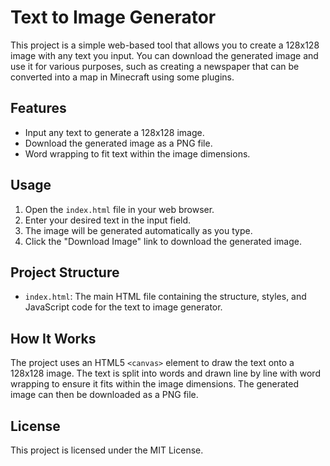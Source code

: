 # Text to Image Generator

This project is a simple web-based tool that allows you to create a 128x128 image with any text you input. You can download the generated image and use it for various purposes, such as creating a newspaper that can be converted into a map in Minecraft using some plugins.

## Features

- Input any text to generate a 128x128 image.
- Download the generated image as a PNG file.
- Word wrapping to fit text within the image dimensions.

## Usage

1. Open the `index.html` file in your web browser.
2. Enter your desired text in the input field.
3. The image will be generated automatically as you type.
4. Click the "Download Image" link to download the generated image.

## Project Structure

- `index.html`: The main HTML file containing the structure, styles, and JavaScript code for the text to image generator.

## How It Works

The project uses an HTML5 `<canvas>` element to draw the text onto a 128x128 image. The text is split into words and drawn line by line with word wrapping to ensure it fits within the image dimensions. The generated image can then be downloaded as a PNG file.

## License

This project is licensed under the MIT License.
